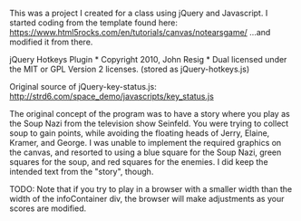 This was a project I created for a class using jQuery and Javascript. I started coding from the template found here:
https://www.html5rocks.com/en/tutorials/canvas/notearsgame/
...and modified it from there. 

jQuery Hotkeys Plugin * Copyright 2010, John Resig * Dual licensed under the MIT or GPL Version 2 licenses.
(stored as jQuery-hotkeys.js)

Original source of jQuery-key-status.js: http://strd6.com/space_demo/javascripts/key_status.js


The original concept of the program was to have a story where you play as the Soup Nazi from the television show Seinfeld. You were trying to collect soup to gain points, while avoiding the floating heads of Jerry, Elaine, Kramer, and George. I was unable to implement the required graphics on the canvas, and resorted to using a blue square for the Soup Nazi, green squares for the soup, and red squares for the enemies. I did keep the intended text from the "story", though.

TODO: Note that if you try to play in a browser with a smaller width than the width of the infoContainer div, the browser will make adjustments as your scores are modified.
